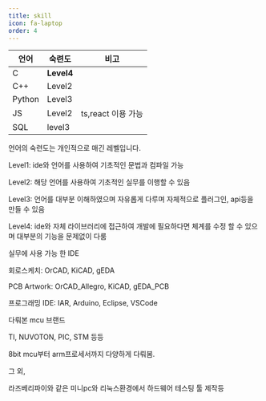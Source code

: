 ```yaml
---
title: skill
icon: fa-laptop
order: 4
---
```


|언어|숙련도|비고|
|----|----|----|
|C|**Level4**||
|C++|Level2||
|Python|Level3||
|JS|Level2|ts,react 이용 가능|
|SQL|level3||

언어의 숙련도는 개인적으로 매긴 레벨입니다.

Level1: ide와 언어를 사용하여 기초적인 문법과 컴파일 가능

Level2: 해당 언어를 사용하여 기초적인 실무를 이행할 수 있음

Level3: 언어를 대부분 이해하였으며 자유롭게 다루며 자체적으로 플러그인, api등을 만들 수 있음

Level4: ide와 자체 라이브러리에 접근하여 개발에 필요하다면 체계를 수정 할 수 있으며 대부분의 기능을 문제없이 다룸



실무에 사용 가능 한 IDE

회로스케치: OrCAD, KiCAD, gEDA

PCB Artwork: OrCAD_Allegro, KiCAD, gEDA_PCB

프로그래밍 IDE: IAR, Arduino, Eclipse, VSCode



다뤄본 mcu 브랜드

TI, NUVOTON, PIC, STM 등등

8bit mcu부터 arm프로세서까지 다양하게 다뤄봄.

그 외,

라즈베리파이와 같은 미니pc와 리눅스환경에서 하드웨어 테스팅 툴 제작등
